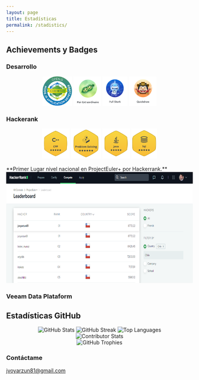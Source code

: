 ```yaml
---
layout: page
title: Estadísticas
permalink: /stadistics/
---
```

## Achievements y Badges

### Desarrollo

<div align='center'>
  <img src="/images/nodejs.jpeg" alt="Badge 1" height="80">
  <img src="/images/pairextra.png" alt="Badge 2" height="80">
  <img src="/images/pullshark.png" alt="Achievement 1" height="80">
  <img src="/images/quickdraw.png" alt="Achievement 1" height="80">
</div>

### Hackerank

<div align='center'>
  <img src="/images/Hackerrank CPP.png" alt="Badge 1" height="80">
  <img src="/images/Hackerrank Problem Resolving.png" alt="Badge 2" height="80">
  <img src="/images/Hackerrank JAVA.png" alt="Achievement 1" height="80">
  <img src="/images/Hackerrank SQL.png" alt="Achievement 1" height="80">
</div>
<br/>
**Primer Lugar nivel nacional en ProjectEuler+ por Hackerrank.**
<br/>
<div align='center'>
<img src="/images/TopChile.png" alt="Achievement 1" height="300">
</div>

### Veeam Data Plataform

## Estadísticas GitHub

<div align='center'>
  <img src="https://github-readme-stats.vercel.app/api?username=sloty00&theme=transparent&hide_border=false&include_all_commits=true&count_private=true" alt="GitHub Stats">
  <img src="https://github-readme-streak-stats.herokuapp.com/?user=sloty00&theme=transparent&hide_border=false" alt="GitHub Streak">

  <img src="https://github-readme-stats.vercel.app/api/top-langs/?username=sloty00&theme=transparent&hide_border=false&include_all_commits=false&count_private=false&layout=compact" alt="Top Languages">
</div>
  
<div align='center'>
  <img src="https://github-contributor-stats.vercel.app/api?username=sloty00&limit=5&theme=transparent&combine_all_yearly_contributions=true" alt="Contributor Stats">
</div>

<div align='center'>
  <img src="https://github-profile-trophy.vercel.app/?username=sloty00&theme=transparent&no-frame=false&no-bg=true&margin-w=4" alt="GitHub Trophies">
</div>

### Contáctame

[jvoyarzun81@gmail.com](mailto:jvoyarzun81@gmail.com)
